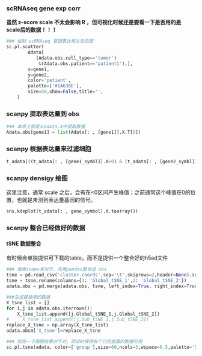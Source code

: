 
### scRNAseq gene exp corr

**虽然 z-score scale 不太会影响 R ，但可视化时候还是要看一下是否用的是 scale后的数据！！！**

```python
### 绘制 scRNAseq 基因表达相关性的图
sc.pl.scatter(
        Adata[
           (Adata.obs.cell_type=='tumor')
            &(Adata.obs.patient=='patient1'),], 
        x=gene1, 
        y=gene2,
        color='patient',
        palette=['#1A63BE'],
        size=50,show=False,title='',
    )
```

### scanpy 提取表达量到 obs

```python
### 本质上就是从adata.X中提取数据
Adata.obs[gene1] = list(Adata[: , [gene1]].X.T[0])
```

### scanpy 根据表达量来过滤细胞

```python
t_adata[((t_adata[: , [gene1_symbl]].X>0) & (t_adata[: , [gene2_symbl]].X>0)),:].obs
```

### scanpy densigy 绘图

这里注意，通常 scale 之后，会有在<0区间产生峰值；之前通常这个峰值在0的位置，也就是未测到表达量基因的信号。
```python
sns.kdeplot(t_adata[: , gene_symbol].X.toarray())
```


### scanpy 整合已经做好的数据

#### tSNE 数据整合
有时候会单独提供可下载的table，而不是提供一个整合好的h5ad文件

```python
### 使用index来对齐，先用pandas整合进 obs
tsne = pd.read_csv('cluster.coords',sep='\t',skiprows=2,header=None).set_index(0)
tsne = tsne.rename(columns={1: 'Global_tSNE_1',2: 'Global_tSNE_2'})
adata.obs = pd.merge(adata.obs, tsne, left_index=True, right_index=True)

###生成替换用的数据
X_tsne_list = []
for i,j in adata.obs.iterrows():
    X_tsne_list.append([j.Global_tSNE_1,j.Global_tSNE_2])
#     X_tsne_list.append([j.Sub_tSNE_1,j.Sub_tSNE_2])
replace_X_tsne = np.array(X_tsne_list)
adata.obsm['X_tsne']=replace_X_tsne

### 检测一下画图结果对不对，测试时候得有个已经披露的数据可用
sc.pl.tsne(adata, color=['group'],size=60,ncols=3,wspace=0.5,palette='Set3')
```
